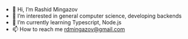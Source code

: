 - 👋 Hi, I’m Rashid Mingazov
- 👀 I’m interested in general computer science, developing backends
- 🌱 I’m currently learning Typescript, Node.js
- 📫 How to reach me rdmingazov@gmail.com

<!---
CAREEMER/CAREEMER is a ✨ special ✨ repository because its `README.md` (this file) appears on your GitHub profile.
You can click the Preview link to take a look at your changes.
--->
